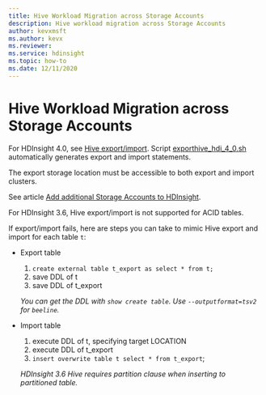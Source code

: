 ```yaml
---
title: Hive Workload Migration across Storage Accounts
description: Hive workload migration across Storage Accounts
author: kevxmsft
ms.author: kevx
ms.reviewer: 
ms.service: hdinsight
ms.topic: how-to
ms.date: 12/11/2020
---
```


# Hive Workload Migration across Storage Accounts

For HDInsight 4.0, see [Hive export/import](https://cwiki.apache.org/confluence/display/Hive/LanguageManual+ImportExport). Script [exporthive_hdi_4_0.sh](https://hdiconfigactions.blob.core.windows.net/hivemetastoreschemaupgrade/exporthive_hdi_4_0.sh) automatically generates export and import statements.

The export storage location must be accessible to both export and import clusters.

See article [Add additional Storage Accounts to HDInsight](../hdinsight-hadoop-add-storage.md).

For HDInsight 3.6, Hive export/import is not supported for ACID tables.

If export/import fails, here are steps you can take to mimic Hive export and import for each table `t`:

* Export table

    1. `create external table t_export as select * from t;`
    1. save DDL of t
    1. save DDL of t_export

    *You can get the DDL with `show create table`. Use `--outputformat=tsv2` for `beeline`.*

* Import table

    1. execute DDL of t, specifying target LOCATION
    1. execute DDL of t_export
    1. `insert overwrite table t select * from t_export`;

    *HDInsight 3.6 Hive requires partition clause when inserting to partitioned table.*
